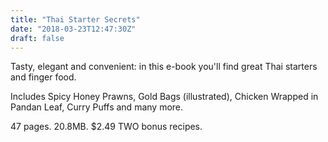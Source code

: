 ```yaml
---
title: "Thai Starter Secrets"
date: "2018-03-23T12:47:30Z"
draft: false
---
```


Tasty, elegant and convenient:
in this e-book you'll find great Thai starters and finger food.

Includes Spicy Honey Prawns, Gold Bags (illustrated), Chicken Wrapped in Pandan Leaf, Curry Puffs and many more.

47 pages. 20.8MB. $2.49
TWO bonus recipes.
